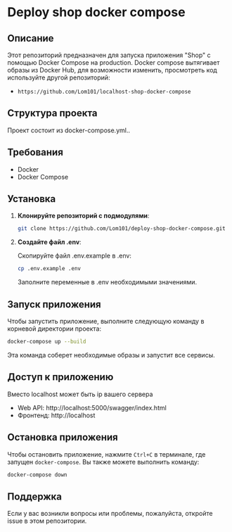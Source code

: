 ﻿# Deploy shop docker compose

## Описание

Этот репозиторий предназначен для запуска приложения "Shop" с помощью Docker Compose на production. Docker compose вытягивает образы из Docker Hub, для возможности изменить, просмотреть код используйте другой репозиторий: 
- `https://github.com/Lom101/localhost-shop-docker-compose`

## Структура проекта

Проект состоит из docker-compose.yml..

## Требования

- Docker
- Docker Compose

## Установка

1. **Клонируйте репозиторий с подмодулями**:

   ```bash
   git clone https://github.com/Lom101/deploy-shop-docker-compose.git
   ```

2. **Создайте файл .env**:

    Скопируйте файл .env.example в .env:
    ```bash
    cp .env.example .env
    ```
    Заполните переменные в .env необходимыми значениями.

## Запуск приложения

Чтобы запустить приложение, выполните следующую команду в корневой директории проекта:

```bash
docker-compose up --build
```

Эта команда соберет необходимые образы и запустит все сервисы.

## Доступ к приложению

Вместо localhost может быть ip вашего сервера

- Web API: http://localhost:5000/swagger/index.html
- Фронтенд: http://localhost

## Остановка приложения

Чтобы остановить приложение, нажмите `Ctrl+C` в терминале, где запущен `docker-compose`. Вы также можете выполнить команду:

```bash
docker-compose down
```

## Поддержка

Если у вас возникли вопросы или проблемы, пожалуйста, откройте issue в этом репозитории.
